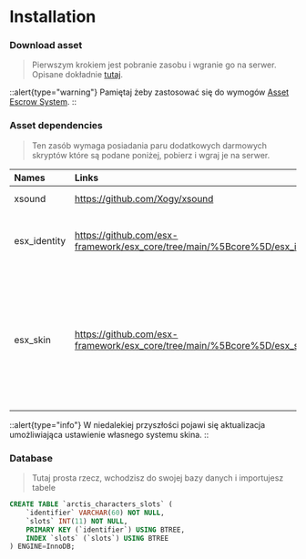 # Installation

### Download asset

> Pierwszym krokiem jest pobranie zasobu i wgranie go na serwer. Opisane dokładnie [tutaj](/general-informations/install).

::alert{type="warning"}
Pamiętaj żeby zastosować się do wymogów [Asset Escrow System](/general-informations/escrow).
::

### Asset dependencies

> Ten zasób wymaga posiadania paru dodatkowych darmowych skryptów które są podane poniżej, pobierz i wgraj je na serwer.

| Names | Links | Note |
|:-|:-|:-|
| xsound | https://github.com/Xogy/xsound | System dzwiękowy |
| esx_identity | https://github.com/esx-framework/esx_core/tree/main/%5Bcore%5D/esx_identity | Możesz pominąć jeśli posiadasz kupiony skrypt [`arctis_identity`](https://arctis-store.pl) |
| esx_skin | https://github.com/esx-framework/esx_core/tree/main/%5Bcore%5D/esx_skin | Na ten moment zasób jest dostosowany tylko i wyłącznie pod `esx_skin`. [Ewentualnością jest [`fivem-appearance`](https://github.com/wasabirobby/fivem-appearance) lub inny skrypt który obejmuje funkcje z `esx_skin`] |

::alert{type="info"}
W niedalekiej przyszłości pojawi się aktualizacja umożliwiająca ustawienie własnego systemu skina.
::

### Database

> Tutaj prosta rzecz, wchodzisz do swojej bazy danych i importujesz tabele

```sql
CREATE TABLE `arctis_characters_slots` (
	`identifier` VARCHAR(60) NOT NULL,
	`slots` INT(11) NOT NULL,
	PRIMARY KEY (`identifier`) USING BTREE,
	INDEX `slots` (`slots`) USING BTREE
) ENGINE=InnoDB;
```